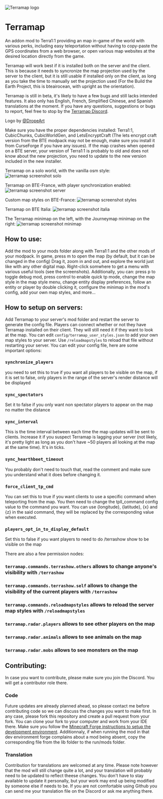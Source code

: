 ![Terramap logo](https://raw.githubusercontent.com/SmylerMC/terramap/master/images/terramap_logo-x256.png)

# Terramap

An addon mod to Terra1:1 providing an map in-game of the world with various perks, including easy teleportation without having to copy-paste the GPS coordinates from a web browser, or open various map websites at the desired location directly from the game.

Terramap will work best if it is installed both on the server and the client. This is because it needs to syncronize the map projection used by the server to the client, but it is still usable if installed only on the client, as long as you take the time to manually set the projection used (For the Build the Earth Project, this is bteairocean, with upright as the orientation).

Terramap is still in beta, it's likely to have a few bugs and still lacks intended features. It also only has English, French, Simplified Chinese, and Spanish translations at the moment.
If you have any questions, suggestions or bugs to report, feel free to stop by the [Terramap Discord](https://discord.gg/zSMq3GN "Terramap Discord").

Logo by [@DropeArt](https://twitter.com/DropeArt)

Make sure you have the proper dependencies installed: Terra1:1, CubicChunks, CubicWorldGen, and LetsEncryptCraft (The lets encrypt craft version from the BTE modpack may not be enough, make sure you install it from CurseForge if you have any issues).
If the map crashes when opened on a BTE server, your version of Terra1:1 is probably to old and does not know about the new projection, you need to update to the new version included in the new installer.

Terramap on a solo world, with the vanilla osm style:
![terramap screenshot solo](https://raw.githubusercontent.com/SmylerMC/terramap/master/images/tiledmap.png)


Terramap on BTE-France, with player synchronization enabled:
![terramap screenshot server](https://raw.githubusercontent.com/SmylerMC/terramap/master/images/tiledmap_server.png)

Custom map styles on BTE-France:
![terramap screenshot styles](https://raw.githubusercontent.com/SmylerMC/terramap/master/images/custom_map_styles.png)

Terramap on BTE Italia:
![terramap screenshot italia](https://raw.githubusercontent.com/SmylerMC/terramap/master/images/tilermap_server_italia.png)

The Terramap minimap on the left, with the Journeymap minimap on the right:
![terramap screenshot minimap](https://raw.githubusercontent.com/SmylerMC/terramap/master/images/minimap.png)

## How to use:
Add the mod to your mods folder along with Terra1:1 and the other mods of your modpack.
In game, press m to open the map (by default, but it can be changed in the config)
Drag it, zoom in and out, and explore the world just like with any other digital map.
Right-click somwhere to get a menu with various useful tools (see the screenshots).
Additionally, you can: press p to toggle debug mod, press control to enable quick tp mode, change the map style in the map style menu, change entity display preferences, follow an entity or player by double clicking it, configure the minimap in the mod's config, add your own map styles, and more...

## How to setup on servers:
Add Terramap to your server's mod folder and restart the server to generate the config file.
Players can connect whether or not they have Terramap installed on their client. They will still need it if they want to look at the map.
You can edit `config/terramap_user_styles.json` to add your own map styles to your server. Use `/reloadmapstyles` to reload that file without restarting your server.
You can edit your config file, here are some important options:

### `synchronize_players`
you need to set this to true if you want all players to be visible on the map, if it is set to false, only players in the range of the server's render distance will be displayed

### `sync_spectators`
Set it to false if you only want non spectator players to appear on the map no matter the distance

### `sync_interval`
This is the time interval between each time the map updates will be sent to clients. Increase it if you suspect Terramap is lagging your server (not likely, it's pretty light as long as you don't have ~50 players all looking at the map at the same time). It's in ticks.

### `sync_hearthbeet_timeout`
You probably don't need to touch that, read the comment and make sure you understand what it does before changing it.

### `force_client_tp_cmd`
You can set this to true if you want clients to use a specific command when teleporting from the map. You then need to change the tpll_command config value to the command you want. You can use {longitude}, {latitude}, {x} and {z} in the said command, they will be replaced by the corresponding value when executed.

### `players_opt_in_to_display_default`
Set this to false if you want players to need to do /terrashow show to be visible on the map

There are also a few permission nodes:
### `terramap.commands.terrashow.others` allows to change anyone's visibility with `/terrashow`
### `terramap.commands.terrashow.self` allows to change the visibility of the current players with `/terrashow`
### `terramap.commands.reloadmapstyles` allows to reload the server map styles with `/reloadmapstyles`
### `terramap.radar.players` allows to see other players on the map
### `terramap.radar.animals` allows to see animals on the map
### `terramap.radar.mobs` allows to see monsters on the map


## Contributing:
In case you want to contribute, please make sure you join the Discord. You will get a contributor role there.

### Code
Future updates are already planned ahead, so please contact me before contributing code so we can discuss the changes you want to make first.
In any case, please fork this repository and create a pull request from your fork. You can clone your fork to your computer and work from your IDE there. Make sure you follow the [Minecraft Forge instructions to setup the development environment](https://github.com/MinecraftForge/Documentation/blob/1.12.x/docs/gettingstarted/index.md). Additionnaly, if when running the mod in that dev environment forge complains about a mod being absent, copy the corresponding file from the lib folder to the run/mods folder. 

### Translation
Contribution for translations are welcomed at any time. Please note however that the mod will still change quite a lot, and your translation will probably need to be updated to reflect theese changes. You don't have to stay available to update it personally, but your work may end up being modified by someone else if needs to be. If you are not comfortable using Github you can send me your translation file on the Discord or ask me anything there.
